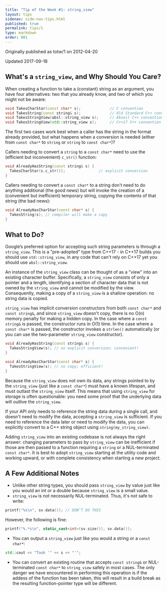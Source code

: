 ```yaml
---
title: "Tip of the Week #1: string_view"
layout: tips
sidenav: side-nav-tips.html
published: true
permalink: tips/1
type: markdown
order: 001
---
```


Originally published as totw/1 on 2012-04-20

Updated 2017-09-18

## What's a `string_view`, and Why Should You Care?

When creating a function to take a (constant) string as an argument, you have
four alternatives: two that you already know, and two of which you might
not be aware:

```cpp
void TakesCharStar(const char* s);             // C convention
void TakesString(const string& s);             // Old Standard C++ convention
void TakesStringView(absl::string_view s);     // Abseil C++ convention
void TakesStringView(std::string_view s);      // C++17 C++ convention
```

The first two cases work best when a caller has the string in the format already
provided, but what happens when a conversion is needed (either from `const
char*` to `string` or `string` to `const char*`)?

Callers needing to convert a `string` to a `const char*` need to use the
(efficient but inconvenient) `c_str()` function:

```cpp
void AlreadyHasString(const string& s) {
  TakesCharStar(s.c_str());               // explicit conversion
}
```

Callers needing to convert a `const char*` to a string don’t need to do anything
additional (the good news) but will invoke the creation of a (convenient but
inefficient) temporary string, copying the contents of that string (the bad
news):

```cpp
void AlreadyHasCharStar(const char* s) {
  TakesString(s); // compiler will make a copy
}
```

## What to Do?

Google’s preferred option for accepting such string parameters is through a
`string_view`. This is a "pre-adopted" type from C++17 - in C++17 builds you
should use `std::string_view`, in any code that can't rely on C++17 yet you
should use `absl::string_view`.

An instance of the `string_view` class can be thought of as a "view" into an
existing character buffer. Specifically, a `string_view` consists of only a
pointer and a length, identifying a section of character data that is not owned
by the `string_view` and cannot be modified by the view. Consequently, making a
copy of a `string_view` is a shallow operation: no string data is copied.

`string_view` has implicit conversion constructors from both `const char*` and
`const string&`, and since `string_view` doesn't copy, there is no O(n) memory
penalty for making a hidden copy. In the case where a `const string&` is passed,
the constructor runs in O(1) time. In the case where a `const char*` is passed,
the constructor invokes a `strlen()` automatically (or you can use the
two-parameter `string_view` constructor).

```cpp
void AlreadyHasString(const string& s) {
  TakesStringView(s); // no explicit conversion; convenient!
}

void AlreadyHasCharStar(const char* s) {
  TakesStringView(s); // no copy; efficient!
}
```

Because the `string_view` does not own its data, any strings pointed to by the
`string_view` (just like a `const char*`) must have a known lifespan, and must
outlast the `string_view` itself. This means that using `string_view` for
storage is often questionable: you need some proof that the underlying data will
outlive the `string_view`.

If your API only needs to reference the string data during a single call, and
doesn't need to modify the data, accepting a `string_view` is sufficient. If you
need to reference the data later or need to modify the data, you can explicitly
convert to a C++ string object using `string(my_string_view)`.

Adding `string_view` into an existing codebase is not always the right answer:
changing parameters to pass by `string_view` can be inefficient if those are
then passed to a function requiring a `string` or a NUL-terminated `const
char*`. It is best to adopt `string_view` starting at the utility code and
working upward, or with complete consistency when starting a new project.

## A Few Additional Notes

* Unlike other string types, you should pass `string_view` by value just like
  you would an int or a double because `string_view` is a small value.
* `string_view` is not necessarily NUL-terminated. Thus, it's not safe to
  write:

```cpp
printf("%s\n", sv.data()); // DON’T DO THIS
```

However, the following is fine:

```cpp
printf("%.*s\n", static_cast<int>(sv.size()), sv.data());
```

*  You can output a `string_view` just like you would a string or a
  `const char*`:

```cpp
std::cout << "Took '" << s << "'";
```

* You can convert an existing routine that accepts `const string&` or
  NUL-terminated `const char*` to `string_view` safely in most cases. The only
  danger we have encountered in performing this operation is if the addess of
  the function has been taken, this will result in a build break as the
  resulting function-pointer type will be different.

